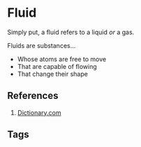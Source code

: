 # Fluid 

Simply put, a fluid refers to a liquid *or* a gas.  

Fluids are substances... 
* Whose atoms are free to move  
* That are capable of flowing  
* That change their shape  

## References
1. [Dictionary.com](https://www.dictionary.com/browse/fluid)

## Tags
